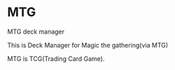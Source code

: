 # MTG
MTG deck manager

This is Deck Manager for Magic the gathering(via MTG)

MTG is TCG(Trading Card Game).


